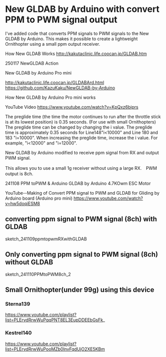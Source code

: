 # New GLDAB by Arduino with convert PPM to PWM signal output

I've added code that converts PPM signals to PWM signals to the New GLDAB by Arduino.
This makes it possible to create a lightweight Ornithopter using a small ppm output receiver.

How New GLDAB Works
http://kakutaclinic.life.coocan.jp/GLDAB.htm

250117 NewGLDAB Action

New GLDAB by Arduino Pro mini

http://kakutaclinic.life.coocan.jp/GLDABArd.html
https://github.com/KazuKaku/NewGLDAB-by-Arduino

How New GLDAB by Arduino Pro mini works

YouTube Video https://www.youtube.com/watch?v=KpQxz6biprs

The preglide time (the time the motor continues to run after the throttle stick is at its lowest position) is 0.35 seconds. (For use with small Ornithopters)
The preglide time can be changed by changing the i value.
The preglide time is approximately 0.35 seconds for Line148"i<10000" and Line 180 and 183 "i=10000".
When increasing the preglide time, increase the i value.
For example, "i<12000" and "i=12000".

New GLDAB by Arduino modified to receive ppm signal from RX and output PWM signal.

This allows you to use a small 1g receiver without using a large RX.　PWM output is 8ch.

241108 PPM toPWM & Arduino GLDAB by Arduino 4.7KOwm ESC Motor
 

YouTube--Making of Convert PPM signal to PWM and GLDAB for Gliding by Arduino board (Arduino pro mini)
        https://www.youtube.com/watch?v=hw5doqiESM8

## converting ppm signal to PWM signal (8ch) with GLDAB
sketch_241109ppmtopwmRXwithGLDAB

## Only converting ppm signal to PWM signal (8ch) without GLDAB
sketch_241110PPMtoPWM8ch_2


## Small Ornithopter(under 99g) using this device
### Sterna139  
 https://www.youtube.com/playlist?list=PLErvdRrwWuPqqPNT8EL3EupDDEEbGsFk_

### Kestrel140   
 https://www.youtube.com/playlist?list=PLErvdRrwWuPooMZb0lnvFqdUjO2XE5KBm

